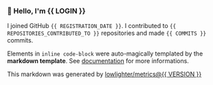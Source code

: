 ### 👋 Hello, I'm {{ LOGIN }}

I joined GitHub `{{ REGISTRATION_DATE }}`.
I contributed to `{{ REPOSITORIES_CONTRIBUTED_TO }}` repositories and made `{{ COMMITS }}` commits.

Elements in `inline code-block` were auto-magically templated by the **markdown template**.
See [documentation](https://github.com/lowlighter/metrics/blob/master/source/templates/markdown/README.md) for more informations.

This markdown was generated by [lowlighter/metrics@{{ VERSION }}](https://github.com/lowlighter/metrics)
